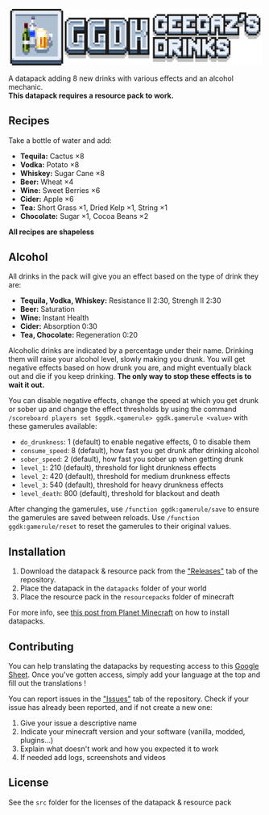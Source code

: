 ![GGDK - Geegaz's Drinks](https://raw.githubusercontent.com/Geegaz-Datapacks/GGDK/main/img/banner.png)

A datapack adding 8 new drinks with various effects and an alcohol mechanic.<br>
**This datapack requires a resource pack to work.**

## Recipes
Take a bottle of water and add:
- **Tequila:** Cactus ×8
- **Vodka:** Potato ×8
- **Whiskey:** Sugar Cane ×8
- **Beer:** Wheat ×4
- **Wine:** Sweet Berries ×6
- **Cider:** Apple ×6
- **Tea:** Short Grass ×1, Dried Kelp ×1, String ×1
- **Chocolate:** Sugar ×1, Cocoa Beans ×2

**All recipes are shapeless**

## Alcohol
All drinks in the pack will give you an effect based on the type of drink they are:
- **Tequila, Vodka, Whiskey:** Resistance II 2:30, Strengh II 2:30
- **Beer:** Saturation
- **Wine:** Instant Health
- **Cider:** Absorption 0:30
- **Tea, Chocolate:** Regeneration 0:20

Alcoholic drinks are indicated by a percentage under their name. Drinking them will raise your alcohol level, slowly making you drunk. You will get negative effects based on how drunk you are, and might eventually black out and die if you keep drinking. **The only way to stop these effects is to wait it out.**

You can disable negative effects, change the speed at which you get drunk or sober up and change the effect thresholds by using the command `/scoreboard players set $ggdk.<gamerule> ggdk.gamerule <value>` with these gamerules available:
- `do_drunkness`: 1 (default) to enable negative effects, 0 to disable them
- `consume_speed`: 8 (default), how fast you get drunk after drinking alcohol
- `sober_speed`: 2 (default), how fast you sober up when getting drunk
- `level_1`: 210 (default), threshold for light drunkness effects
- `level_2`: 420 (default), threshold for medium drunkness effects
- `level_3`: 540 (default), threshold for heavy drunkness effects
- `level_death`: 800 (default), threshold for blackout and death

After changing the gamerules, use `/function ggdk:gamerule/save` to ensure the gamerules are saved between reloads. Use `/function ggdk:gamerule/reset` to reset the gamerules to their original values.

## Installation
1. Download the datapack & resource pack from the ["Releases"](https://github.com/Geegaz-Datapacks/GGDK/releases) tab of the repository.
2. Place the datapack in the `datapacks` folder of your world
3. Place the resource pack in the `resourcepacks` folder of minecraft

For more info, see [this post from Planet Minecraft](https://www.planetminecraft.com/blog/how-to-download-and-install-minecraft-data-packs/) on how to install datapacks.

## Contributing
You can help translating the datapacks by requesting access to this [Google Sheet](https://docs.google.com/spreadsheets/d/144mhHsIzvqovH30cmGMgiHWHP_Fb4huwsOg8bK4EghE/edit?gid=0#gid=0). Once you've gotten access, simply add your language at the top and fill out the translations !

You can report issues in the ["Issues"](https://github.com/Geegaz-Datapacks/GGDK/issues) tab of the repository. Check if your issue has already been reported, and if not create a new one:
1. Give your issue a descriptive name
2. Indicate your minecraft version and your software (vanilla, modded, plugins...)
3. Explain what doesn't work and how you expected it to work
4. If needed add logs, screenshots and videos

## License
See the `src` folder for the licenses of the datapack & resource pack